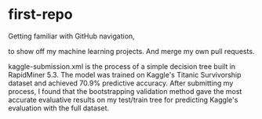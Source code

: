 # first-repo
Getting familiar with GitHub navigation, 
  
  to show off my machine learning projects.
And merge my own pull requests. 

kaggle-submission.xml is the process of a simple decision tree built in RapidMiner 5.3. The model was trained on Kaggle's Titanic Survivorship dataset and achieved 70.9% predictive accuracy. After submitting my process, I found that the bootstrapping validation method gave the most accurate evaluative results on my test/train tree for predicting Kaggle's evaluation with the full dataset. 
